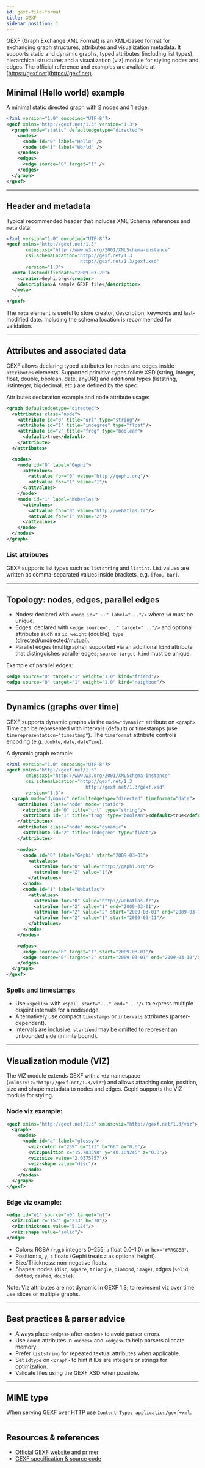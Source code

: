 ```yaml
---
id: gexf-file-format
title: GEXF
sidebar_position: 1
---
```


GEXF (Graph Exchange XML Format) is an XML-based format for exchanging graph structures, attributes and visualization metadata. It supports static and dynamic graphs, typed attributes (including list types), hierarchical structures and a visualization (viz) module for styling nodes and edges. The official reference and examples are available at [https://gexf.net](https://gexf.net).

## Minimal (Hello world) example

A minimal static directed graph with 2 nodes and 1 edge:

```xml
<?xml version="1.0" encoding="UTF-8"?>
<gexf xmlns="http://gexf.net/1.3" version="1.3">
  <graph mode="static" defaultedgetype="directed">
    <nodes>
      <node id="0" label="Hello" />
      <node id="1" label="World" />
    </nodes>
    <edges>
      <edge source="0" target="1" />
    </edges>
  </graph>
</gexf>
```

---

## Header and metadata

Typical recommended header that includes XML Schema references and `meta` data:

```xml
<?xml version="1.0" encoding="UTF-8"?>
<gexf xmlns="http://gexf.net/1.3"
       xmlns:xsi="http://www.w3.org/2001/XMLSchema-instance"
       xsi:schemaLocation="http://gexf.net/1.3
                           http://gexf.net/1.3/gexf.xsd"
       version="1.3">
  <meta lastmodifieddate="2009-03-20">
    <creator>Gephi.org</creator>
    <description>A sample GEXF file</description>
  </meta>
  ...
</gexf>
```

The `meta` element is useful to store creator, description, keywords and last-modified date. Including the schema location is recommended for validation.

---

## Attributes and associated data

GEXF allows declaring typed attributes for nodes and edges inside `attributes` elements. Supported primitive types follow XSD (string, integer, float, double, boolean, date, anyURI) and additional types (liststring, listinteger, bigdecimal, etc.) are defined by the spec.

Attributes declaration example and node attribute usage:

```xml
<graph defaultedgetype="directed">
  <attributes class="node">
    <attribute id="0" title="url" type="string"/>
    <attribute id="1" title="indegree" type="float"/>
    <attribute id="2" title="frog" type="boolean">
      <default>true</default>
    </attribute>
  </attributes>

  <nodes>
    <node id="0" label="Gephi">
      <attvalues>
        <attvalue for="0" value="http://gephi.org"/>
        <attvalue for="1" value="1"/>
      </attvalues>
    </node>
    <node id="1" label="Webatlas">
      <attvalues>
        <attvalue for="0" value="http://webatlas.fr"/>
        <attvalue for="1" value="2"/>
      </attvalues>
    </node>
  </nodes>
</graph>
```

### List attributes

GEXF supports list types such as `liststring` and `listint`. List values are written as comma-separated values inside brackets, e.g. `[foo, bar]`.

---

## Topology: nodes, edges, parallel edges

- Nodes: declared with `<node id="..." label="..."/>` where `id` must be unique.
- Edges: declared with `<edge source="..." target="..."/>` and optional attributes such as `id`, `weight` (double), `type` (directed/undirected/mutual).
- Parallel edges (multigraphs): supported via an additional `kind` attribute that distinguishes parallel edges; `source-target-kind` must be unique.

Example of parallel edges:

```xml
<edge source="0" target="1" weight="1.0" kind="friend"/>
<edge source="0" target="1" weight="1.0" kind="neighbor"/>
```

---

## Dynamics (graphs over time)

GEXF supports dynamic graphs via the `mode="dynamic"` attribute on `<graph>`. Time can be represented with intervals (default) or timestamps (use `timerepresentation="timestamp"`). The `timeformat` attribute controls encoding (e.g. `double`, `date`, `dateTime`).

A dynamic graph example:

```xml
<?xml version="1.0" encoding="UTF-8"?>
<gexf xmlns="http://gexf.net/1.3"
       xmlns:xsi="http://www.w3.org/2001/XMLSchema-instance"
       xsi:schemaLocation="http://gexf.net/1.3
                             http://gexf.net/1.3/gexf.xsd"
       version="1.3">
  <graph mode="dynamic" defaultedgetype="directed" timeformat="date">
    <attributes class="node" mode="static">
      <attribute id="0" title="url" type="string"/>
      <attribute id="1" title="frog" type="boolean"><default>true</default></attribute>
    </attributes>
    <attributes class="node" mode="dynamic">
      <attribute id="2" title="indegree" type="float"/>
    </attributes>

    <nodes>
      <node id="0" label="Gephi" start="2009-03-01">
        <attvalues>
          <attvalue for="0" value="http://gephi.org"/>
          <attvalue for="2" value="1"/>
        </attvalues>
      </node>
      <node id="1" label="Webatlas">
        <attvalues>
          <attvalue for="0" value="http://webatlas.fr"/>
          <attvalue for="2" value="1" end="2009-03-01"/>
          <attvalue for="2" value="2" start="2009-03-01" end="2009-03-10"/>
          <attvalue for="2" value="1" start="2009-03-11"/>
        </attvalues>
      </node>
    </nodes>

    <edges>
      <edge source="0" target="1" start="2009-03-01"/>
      <edge source="0" target="2" start="2009-03-01" end="2009-03-10"/>
    </edges>
  </graph>
</gexf>
```

### Spells and timestamps

- Use `<spells>` with `<spell start="..." end="..."/>` to express multiple disjoint intervals for a node/edge.
- Alternatively use compact `timestamps` or `intervals` attributes (parser-dependent).
- Intervals are inclusive. `start`/`end` may be omitted to represent an unbounded side (infinite bound).

---

## Visualization module (VIZ)

The VIZ module extends GEXF with a `viz` namespace (`xmlns:viz="http://gexf.net/1.3/viz"`) and allows attaching color, position, size and shape metadata to nodes and edges. Gephi supports the VIZ module for styling.

### Node viz example:

```xml
<gexf xmlns="http://gexf.net/1.3" xmlns:viz="http://gexf.net/1.3/viz">
  <graph>
    <nodes>
      <node id="a" label="glossy">
        <viz:color r="239" g="173" b="66" a="0.6"/>
        <viz:position x="15.783598" y="40.109245" z="0.0"/>
        <viz:size value="2.0375757"/>
        <viz:shape value="disc"/>
      </node>
    </nodes>
  </graph>
</gexf>
```

### Edge viz example:

```xml
<edge id="e1" source="n0" target="n1">
  <viz:color r="157" g="213" b="78"/>
  <viz:thickness value="5.124"/>
  <viz:shape value="solid"/>
</edge>
```

- Colors: RGBA (`r`,`g`,`b` integers 0–255; `a` float 0.0–1.0) or `hex="#RRGGBB"`.
- Position: `x`, `y`, `z` floats (Gephi treats `z` as optional height).
- Size/Thickness: non-negative floats.
- Shapes: nodes (`disc`, `square`, `triangle`, `diamond`, `image`), edges (`solid`, `dotted`, `dashed`, `double`).

Note: Viz attributes are not dynamic in GEXF 1.3; to represent viz over time use slices or multiple graphs.

---

## Best practices & parser advice

- Always place `<edges>` after `<nodes>` to avoid parser errors.
- Use `count` attributes in `<nodes>` and `<edges>` to help parsers allocate memory.
- Prefer `liststring` for repeated textual attributes when applicable.
- Set `idtype` on `<graph>` to hint if IDs are integers or strings for optimization.
- Validate files using the GEXF XSD when possible.

---

## MIME type

When serving GEXF over HTTP use `Content-Type: application/gexf+xml`.

---

## Resources & references

- [Official GEXF website and primer](https://gexf.net)
- [GEXF specification & source code](https://github.com/gephi/gexf/)
